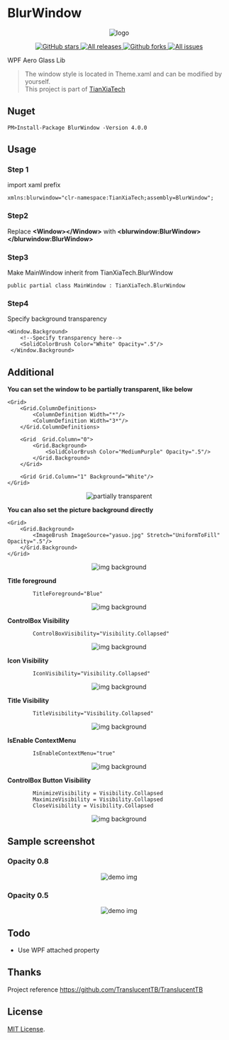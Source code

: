 # BlurWindow

<p align="center">
 <img align="center" alt="logo" src="ScreenShots/logo.png" />
</p>
</p>
<p align="center">
<a href="https://github.com/TianXiaTech/BlurWindow/stargazers" target="_blank">
 <img alt="GitHub stars" src="https://img.shields.io/github/stars/TianXiaTech/BlurWindow.svg" />
</a>
<a href="https://github.com/TianXiaTech/BlurWindow/releases" target="_blank">
 <img alt="All releases" src="https://img.shields.io/github/downloads/TianXiaTech/BlurWindow/total.svg" />
</a>
<a href="https://github.com/TianXiaTech/BlurWindow/network/members" target="_blank">
 <img alt="Github forks" src="https://img.shields.io/github/forks/TianXiaTech/BlurWindow.svg" />
</a>
<a href="https://github.com/TianXiaTech/BlurWindow/issues" target="_blank">
 <img alt="All issues" src="https://img.shields.io/github/issues/TianXiaTech/BlurWindow.svg" />
</a>
</p>

WPF Aero Glass Lib

> The window style is located in Theme.xaml and can be modified by yourself.  
> This project is part of [TianXiaTech](https://github.com/TianXiaTech)

## Nuget
`
PM>Install-Package BlurWindow -Version 4.0.0
`  

## Usage
### Step 1
import xaml prefix  
```
xmlns:blurwindow="clr-namespace:TianXiaTech;assembly=BlurWindow";
```

### Step2
Replace **&lt;Window&gt;&lt;/Window&gt;** with **&lt;blurwindow:BlurWindow&gt;&lt;/blurwindow:BlurWindow&gt;**

### Step3  
Make MainWindow inherit from TianXiaTech.BlurWindow  
```
public partial class MainWindow : TianXiaTech.BlurWindow
```

### Step4  
Specify background transparency  

```
<Window.Background>
    <!--Specify transparency here-->
    <SolidColorBrush Color="White" Opacity=".5"/>  
 </Window.Background>
```

## Additional
**You can set the window to be partially transparent, like below**  
```
<Grid>
    <Grid.ColumnDefinitions>
        <ColumnDefinition Width="*"/>
        <ColumnDefinition Width="3*"/>
    </Grid.ColumnDefinitions>

    <Grid  Grid.Column="0">
        <Grid.Background>
            <SolidColorBrush Color="MediumPurple" Opacity=".5"/>
        </Grid.Background>
    </Grid>

    <Grid Grid.Column="1" Background="White"/>
</Grid>
```
<p align="center">
 <img align="center" alt="partially transparent" src="ScreenShots/4.png" />
</p>  

**You can also set the picture background directly**  
```
<Grid>
    <Grid.Background>
        <ImageBrush ImageSource="yasuo.jpg" Stretch="UniformToFill" Opacity=".5"/>
    </Grid.Background>
</Grid>
```
<p align="center">
  <img align="center" alt="img background" src="ScreenShots/5.png" />
</p>

**Title foreground**
```
        TitleForeground="Blue"
```
<p align="center">
  <img align="center" alt="img background" src="ScreenShots/6.png" />
</p>

**ControlBox Visibility**
```
        ControlBoxVisibility="Visibility.Collapsed"
```
<p align="center">
  <img align="center" alt="img background" src="ScreenShots/7.png" />
</p>

**Icon Visibility**
```
        IconVisibility="Visibility.Collapsed"
```
<p align="center">
  <img align="center" alt="img background" src="ScreenShots/8.png" />
</p>

**Title Visibility**
```
        TitleVisibility="Visibility.Collapsed"
```
<p align="center">
  <img align="center" alt="img background" src="ScreenShots/9.png" />
</p>

**IsEnable ContextMenu**
```
        IsEnableContextMenu="true"
```
<p align="center">
  <img align="center" alt="img background" src="ScreenShots/10.png" />
</p>

**ControlBox Button Visibility**
```
        MinimizeVisibility = Visibility.Collapsed
        MaximizeVisibility = Visibility.Collapsed
        CloseVisibility = Visibility.Collapsed
```
<p align="center">
  <img align="center" alt="img background" src="ScreenShots/11.png" />
</p>

## Sample screenshot

### Opacity 0.8
<p align="center">
 <img align="center" alt="demo img" src="ScreenShots/1.png" />
</p>

### Opacity 0.5
<p align="center">
 <img align="center" alt="demo img" src="ScreenShots/2.png" />
</p>

## Todo
* Use WPF attached property

## Thanks
Project reference https://github.com/TranslucentTB/TranslucentTB

## License

[MIT License](LICENSE).


